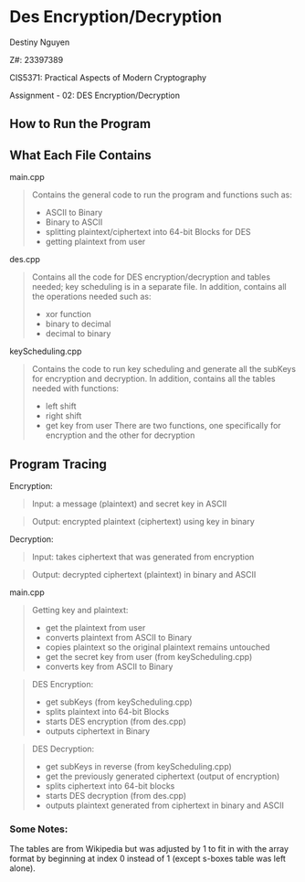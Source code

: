 # Des Encryption/Decryption 
Destiny Nguyen

Z#: 23397389

CIS5371: Practical Aspects of Modern Cryptography

Assignment - 02: DES Encryption/Decryption

## How to Run the Program

## What Each File Contains

main.cpp
> Contains the general code to run the program and functions such as: 
> * ASCII to Binary
> * Binary to ASCII
> * splitting plaintext/ciphertext into 64-bit Blocks for DES 
> * getting plaintext from user

des.cpp
> Contains all the code for DES encryption/decryption and tables needed; 
> key scheduling is in a separate file. In addition, contains all the operations needed
> such as: 
> * xor function
> * binary to decimal
> * decimal to binary

keyScheduling.cpp
> Contains the code to run key scheduling and generate all the subKeys for 
> encryption and decryption. In addition, contains all the tables needed with functions:
> * left shift
> * right shift
> * get key from user
> There are two functions, one specifically for encryption and the other for decryption

## Program Tracing

Encryption: 
> Input: a message (plaintext) and secret key in ASCII

> Output: encrypted plaintext (ciphertext) using key in binary

Decryption:
> Input: takes ciphertext that was generated from encryption

> Output: decrypted ciphertext (plaintext) in binary and ASCII

main.cpp
> Getting key and plaintext: 
> * get the plaintext from user
> * converts plaintext from ASCII to Binary
> * copies plaintext so the original plaintext remains untouched
> * get the secret key from user (from keyScheduling.cpp)
> * converts key from ASCII to Binary 

> DES Encryption: 
> * get subKeys (from keyScheduling.cpp)
> * splits plaintext into 64-bit Blocks
> * starts DES encryption (from des.cpp)
> * outputs ciphertext in Binary

> DES Decryption:
> * get subKeys in reverse (from keyScheduling.cpp)
> * get the previously generated ciphertext (output of encryption)
> * splits ciphertext into 64-bit blocks
> * starts DES decryption (from des.cpp)
> * outputs plaintext generated from ciphertext in binary and ASCII

### Some Notes:
The tables are from Wikipedia but was adjusted by 1 to fit in with the array format
by beginning at index 0 instead of 1 (except s-boxes table was left alone).